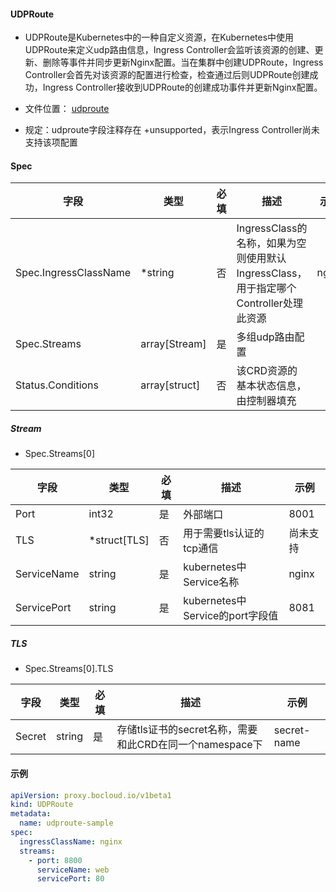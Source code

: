 #### UDPRoute

- UDPRoute是Kubernetes中的一种自定义资源，在Kubernetes中使用UDPRoute来定义udp路由信息，Ingress Controller会监听该资源的创建、更新、删除等事件并同步更新Nginx配置。当在集群中创建UDPRoute，Ingress Controller会首先对该资源的配置进行检查，检查通过后则UDPRoute创建成功，Ingress Controller接收到UDPRoute的创建成功事件并更新Nginx配置。

- 文件位置： [udproute](../apis/proxy/v1beta1/udproute_types.go)

- 规定：udproute字段注释存在 +unsupported，表示Ingress Controller尚未支持该项配置


#### Spec

| 字段                  | 类型          | 必填 | 描述                                                         | 示例  |
| --------------------- | ------------- | ---- | ------------------------------------------------------------ | ----- |
| Spec.IngressClassName | *string       | 否   | IngressClass的名称，如果为空则使用默认IngressClass，用于指定哪个Controller处理此资源 | nginx |
| Spec.Streams          | array[Stream] | 是   | 多组udp路由配置                                              |       |
| Status.Conditions     | array[struct] | 否   | 该CRD资源的基本状态信息，由控制器填充                        |       |

##### Stream

- Spec.Streams[0]

| 字段        | 类型         | 必填 | 描述                            | 示例     |
| ----------- | ------------ | ---- | ------------------------------- | -------- |
| Port        | int32        | 是   | 外部端口                        | 8001     |
| TLS         | *struct[TLS] | 否   | 用于需要tls认证的tcp通信        | 尚未支持 |
| ServiceName | string       | 是   | kubernetes中Service名称         | nginx    |
| ServicePort | string       | 是   | kubernetes中Service的port字段值 | 8081     |

##### TLS

- Spec.Streams[0].TLS

| 字段   | 类型   | 必填 | 描述                                                    | 示例        |
| ------ | ------ | ---- | ------------------------------------------------------- | ----------- |
| Secret | string | 是   | 存储tls证书的secret名称，需要和此CRD在同一个namespace下 | secret-name |



#### 示例

```yaml
apiVersion: proxy.bocloud.io/v1beta1
kind: UDPRoute
metadata:
  name: udproute-sample
spec:
  ingressClassName: nginx
  streams:
    - port: 8800
      serviceName: web
      servicePort: 80
```